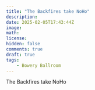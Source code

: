 ```yaml
---
title: "The Backfires take NoHo"
description: 
date: 2025-02-05T17:43:44Z
image: 
math: 
license: 
hidden: false
comments: true
draft: true
tags:
    - Bowery Ballroom
---
```

The Backfires take NoHo
